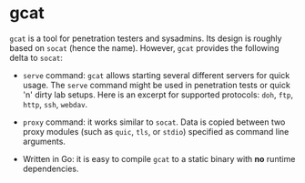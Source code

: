 # gcat

`gcat` is a tool for penetration testers and sysadmins.
Its design is roughly based on `socat` (hence the name).
However, `gcat` provides the following delta to `socat`:

- `serve` command: `gcat` allows starting several different servers for quick usage.
  The `serve` command might be used in penetration tests or quick 'n' dirty lab setups.
  Here is an excerpt for supported protocols: `doh`, `ftp`, `http`, `ssh`, `webdav`.

- `proxy` command: it works similar to `socat`. Data is copied between two proxy modules (such as `quic`, `tls`, or `stdio`) specified as command line arguments.

- Written in Go: it is easy to compile `gcat` to a static binary with **no** runtime dependencies.
